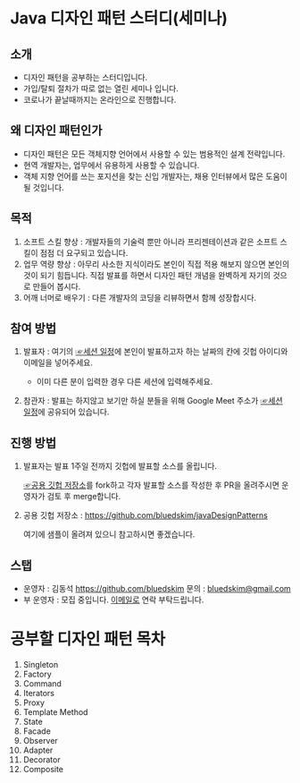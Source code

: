 # Java 디자인 패턴 스터디(세미나)

## 소개

* 디자인 패턴을 공부하는 스터디입니다.
* 가입/탈퇴 절차가 따로 없는 열린 세미나 입니다.
* 코로나가 끝날때까지는 온라인으로 진행합니다.

## 왜 디자인 패턴인가

* 디자인 패턴은 모든 객체지향 언어에서 사용할 수 있는 범용적인 설계 전략입니다.
* 현역 개발자는, 업무에서 유용하게 사용할 수 있습니다.
* 객체 지향 언어를 쓰는 포지션을 찾는 신입 개발자는, 채용 인터뷰에서 많은 도움이 될 것입니다.

## 목적

1. 소프트 스킬 향상 : 개발자들의 기술력 뿐만 아니라 프리젠테이션과 같은 소프트 스킬이 점점 더 요구되고 있습니다.
1. 업무 역량 향상 : 아무리 사소한 지식이라도 본인이 직접 적용 해보지 않으면 본인의 것이 되기 힘듭니다. 직접 발표를 하면서 디자인 패턴 개념을 완벽하게 자기의 것으로 만들어 봅시다.
1. 어깨 너머로 배우기 : 다른 개발자의 코딩을 리뷰하면서 함께 성장합시다.

## 참여 방법

1. 발표자 : 여기의 [☞세션 일정](https://docs.google.com/spreadsheets/d/1uGD4mwSUlULW_9hYRB_PurZtL_BV-MG4eCrbULBAovQ)에 본인이 발표하고자 하는 날짜의 칸에 깃헙 아이디와 이메일을 넣어주세요. 

    * 이미 다른 분이 입력한 경우 다른 세션에 입력해주세요.

1. 참관자 : 발표는 하지않고 보기만 하실 분들을 위해 Google Meet 주소가 [☞세션 일정](https://docs.google.com/spreadsheets/d/1uGD4mwSUlULW_9hYRB_PurZtL_BV-MG4eCrbULBAovQ)에 공유되어 있습니다.

## 진행 방법

1. 발표자는 발표 1주일 전까지 깃헙에 발표할 소스를 올립니다.

   [☞공용 깃헙 저장소](https://github.com/bluedskim/javaDesignPatterns)를 fork하고 각자 발표할 소스를 작성한 후 PR을 올려주시면 운영자가 검토 후 merge합니다.

1. 공용 깃헙 저장소 : https://github.com/bluedskim/javaDesignPatterns

    여기에 샘플이 올려져 있으니 참고하시면 좋겠습니다.

## 스탭

* 운영자 : 김동석 https://github.com/bluedskim 문의 : bluedskim@gmail.com
* 부 운영자 : 모집 중입니다. [이메일로](mailto:bluedskim@gmail.com) 연락 부탁드립니다.

# 공부할 디자인 패턴 목차

1. Singleton
1. Factory
1. Command
1. Iterators
1. Proxy
1. Template Method
1. State
1. Facade
1. Observer
1. Adapter
1. Decorator
1. Composite